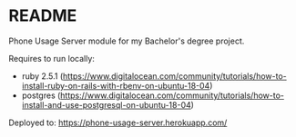 # README

Phone Usage Server module for my Bachelor's degree project.

Requires to run locally:
- ruby 2.5.1 (https://www.digitalocean.com/community/tutorials/how-to-install-ruby-on-rails-with-rbenv-on-ubuntu-18-04)
- postgres (https://www.digitalocean.com/community/tutorials/how-to-install-and-use-postgresql-on-ubuntu-18-04)

Deployed to: https://phone-usage-server.herokuapp.com/
